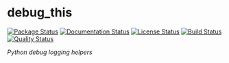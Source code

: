 # debug_this

[![Package Status][package-badge]][package-link]
[![Documentation Status][documentation-badge]][documentation-link]
[![License Status][license-badge]][license-link]
[![Build Status][build-badge]][build-link]
[![Quality Status][pre-commit-badge]][pre-commit-link]

*Python debug logging helpers*

[package-badge]: https://img.shields.io/pypi/v/debug-this
[package-link]: https://pypi.org/project/debug-this
[documentation-badge]: https://img.shields.io/readthedocs/python-debug-this
[documentation-link]: https://python-debug-this.readthedocs.io/en/latest
[license-badge]: https://img.shields.io/github/license/jmlemetayer/python-debug-this
[license-link]: https://github.com/jmlemetayer/python-debug-this/blob/main/LICENSE.md
[build-badge]: https://img.shields.io/github/workflow/status/jmlemetayer/python-debug-this/python-debug-this/main
[build-link]: https://github.com/jmlemetayer/python-debug-this/actions
[pre-commit-badge]: https://results.pre-commit.ci/badge/github/jmlemetayer/python-debug-this/main.svg
[pre-commit-link]: https://results.pre-commit.ci/latest/github/jmlemetayer/python-debug-this/main

